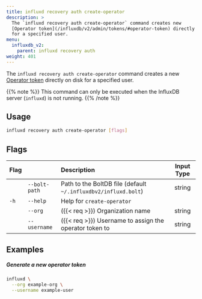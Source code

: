 ```yaml
---
title: influxd recovery auth create-operator
description: >
  The `influxd recovery auth create-operator` command creates new
  [Operator token](/influxdb/v2/admin/tokens/#operator-token) directly on disk
  for a specified user.
menu:
  influxdb_v2:
    parent: influxd recovery auth
weight: 401
---
```


The `influxd recovery auth create-operator` command creates a new
[Operator token](/influxdb/v2/admin/tokens/#operator-token) directly on disk
for a specified user.

{{% note %}}
This command can only be executed when the InfluxDB server (`influxd`) is not running.
{{% /note %}}

## Usage
```sh
influxd recovery auth create-operator [flags]
```

## Flags
| Flag |               | Description                                                    | Input Type |
| :--- | :------------ | :------------------------------------------------------------- | :--------: |
|      | `--bolt-path` | Path to the BoltDB file (default `~/.influxdbv2/influxd.bolt`) |   string   |
| `-h` | `--help`      | Help for `create-operator`                                     |            |
|      | `--org`       | ({{< req >}}) Organization name                                |   string   |
|      | `--username`  | ({{< req >}}) Username to assign the operator token to         |   string   |

## Examples

##### Generate a new operator token
```sh
influxd \
  --org example-org \
  --username example-user
```